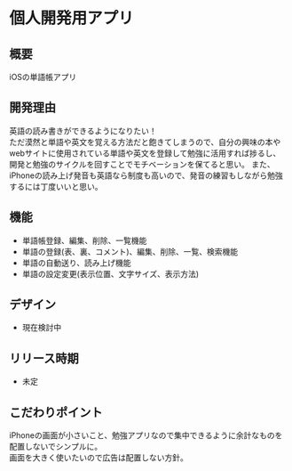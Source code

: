 # 個人開発用アプリ
## 概要
iOSの単語帳アプリ

## 開発理由  
英語の読み書きができるようになりたい！  
ただ漠然と単語や英文を覚える方法だと飽きてしまうので、自分の興味の本やwebサイトに使用されている単語や英文を登録して勉強に活用すれば捗るし、
開発と勉強のサイクルを回すことでモチベーションを保てると思い。
また、iPhoneの読み上げ発音も英語なら制度も高いので、発音の練習もしながら勉強するには丁度いいと思い。

## 機能  
- 単語帳登録、編集、削除、一覧機能  
- 単語の登録(表、裏、コメント)、編集、削除、一覧、検索機能
- 単語の自動送り、読み上げ機能
- 単語の設定変更(表示位置、文字サイズ、表示方法)

## デザイン  
- 現在検討中

## リリース時期
- 未定

## こだわりポイント  
iPhoneの画面が小さいこと、勉強アプリなので集中できるように余計なものを配置しないでシンプルに。  
画面を大きく使いたいので広告は配置しない方針。


